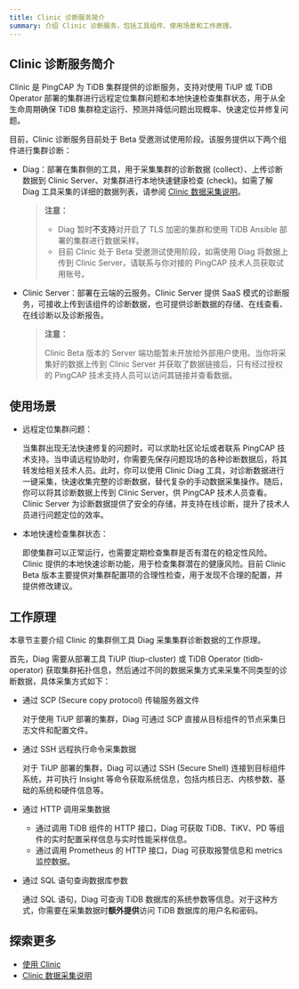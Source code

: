 ```yaml
---
title: Clinic 诊断服务简介
summary: 介绍 Clinic 诊断服务，包括工具组件、使用场景和工作原理。
---
```


## Clinic 诊断服务简介

Clinic 是 PingCAP 为 TiDB 集群提供的诊断服务，支持对使用 TiUP 或 TiDB Operator 部署的集群进行远程定位集群问题和本地快速检查集群状态，用于从全生命周期确保 TiDB 集群稳定运行、预测并降低问题出现概率、快速定位并修复问题。

目前，Clinic 诊断服务目前处于 Beta 受邀测试使用阶段。该服务提供以下两个组件进行集群诊断：

- Diag：部署在集群侧的工具，用于采集集群的诊断数据 (collect）、上传诊断数据到 Clinic Server、对集群进行本地快速健康检查 (check)。如需了解 Diag 工具采集的详细的数据列表，请参阅 [Clinic 数据采集说明](/clinic/clinic-data-instruction-for-tiup.md)。

    > **注意：**
    >
    > - Diag 暂时**不支持**对开启了 TLS 加密的集群和使用 TiDB Ansible 部署的集群进行数据采样。
    > - 目前 Clinic 处于 Beta 受邀测试使用阶段，如需使用 Diag 将数据上传到 Clinic Server，请联系与你对接的 PingCAP 技术人员获取试用账号。

- Clinic Server：部署在云端的云服务。Clinic Server 提供 SaaS 模式的诊断服务，可接收上传到该组件的诊断数据，也可提供诊断数据的存储、在线查看、在线诊断以及诊断报告。

    > **注意：**
    >
    > Clinic Beta 版本的 Server 端功能暂未开放给外部用户使用。当你将采集好的数据上传到 Clinic Server 并获取了数据链接后，只有经过授权的 PingCAP 技术支持人员可以访问其链接并查看数据。

## 使用场景

- 远程定位集群问题：

    当集群出现无法快速修复的问题时，可以求助社区论坛或者联系 PingCAP 技术支持。当申请远程协助时，你需要先保存问题现场的各种诊断数据后，将其转发给相关技术人员。此时，你可以使用 Clinic Diag 工具，对诊断数据进行一键采集，快速收集完整的诊断数据，替代复杂的手动数据采集操作。随后，你可以将其诊断数据上传到 Clinic Server，供 PingCAP 技术人员查看。Clinic Server 为诊断数据提供了安全的存储，并支持在线诊断，提升了技术人员进行问题定位的效率。


- 本地快速检查集群状态：

    即使集群可以正常运行，也需要定期检查集群是否有潜在的稳定性风险。Clinic 提供的本地快速诊断功能，用于检查集群潜在的健康风险。目前 Clinic Beta 版本主要提供对集群配置项的合理性检查，用于发现不合理的配置，并提供修改建议。

## 工作原理

本章节主要介绍 Clinic 的集群侧工具 Diag 采集集群诊断数据的工作原理。

首先，Diag 需要从部署工具 TiUP (tiup-cluster) 或 TiDB Operator (tidb-operator) 获取集群拓扑信息，然后通过不同的数据采集方式来采集不同类型的诊断数据，具体采集方式如下：

- 通过 SCP (Secure copy protocol) 传输服务器文件

    对于使用 TiUP 部署的集群，Diag 可通过 SCP 直接从目标组件的节点采集日志文件和配置文件。

- 通过 SSH 远程执行命令采集数据

    对于 TiUP 部署的集群，Diag 可以通过 SSH (Secure Shell) 连接到目标组件系统，并可执行 Insight 等命令获取系统信息，包括内核日志、内核参数、基础的系统和硬件信息等。

- 通过 HTTP 调用采集数据

    - 通过调用 TiDB 组件的 HTTP 接口，Diag 可获取 TiDB、TiKV、PD 等组件的实时配置采样信息与实时性能采样信息。
    - 通过调用 Prometheus 的 HTTP 接口，Diag 可获取报警信息和 metrics 监控数据。

- 通过 SQL 语句查询数据库参数

    通过 SQL 语句，Diag 可查询 TiDB 数据库的系统参数等信息。对于这种方式，你需要在采集数据时**额外提供**访问 TiDB 数据库的用户名和密码。

## 探索更多

 - [使用 Clinic](/clinic/clinic-data-instruction-for-tiup.md)
 - [Clinic 数据采集说明](/clinic/clinic-data-instruction-for-tiup.md)